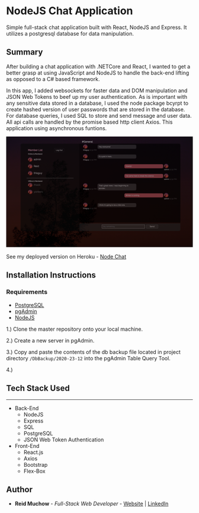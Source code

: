 # NodeJS Chat Application

Simple full-stack chat application built with React, NodeJS and Express. It utilizes a postgresql database for data manipulation.

## Summary

After building a chat application with .NETCore and React, I wanted to get a better grasp at using JavaScript and NodeJS to handle the back-end lifting as opposed to a C# based framework. 

In this app, I added websockets for faster data and DOM manipulation and JSON Web Tokens to beef up my user authentication. As is important with any sensitive data stored in a database, I used the node package bcyrpt to create hashed version of user passwords that are stored in the database. For database queries, I used SQL to store and send message and user data. All api calls are handled by the promise based http client Axios. This application using asynchronous funtions. 

![](client/src/Images/nodechat.png)

See my deployed version on Heroku - [Node Chat](https://reidnodechat.herokuapp.com)

## Installation Instructions

### Requirements

- [PostgreSQL](https://www.postgresql.org/download/)
- [pgAdmin](https://www.pgadmin.org/)
- [NodeJS](https://nodejs.org/en/download/)

1.) Clone the master repository onto your local machine.

2.) Create a new server in pgAdmin. 

3.) Copy and paste the contents of the db backup file located in project directory `/DbBackup/2020-23-12` into the pgAdmin Table Query Tool. 

4.) 

## Tech Stack Used
---
* Back-End
    * NodeJS
    * Express
    * SQL
    * PostgreSQL
    * JSON Web Token Authentication
* Front-End
    * React.js
    * Axios
    * Bootstrap
    * Flex-Box

## Author 

* **Reid Muchow** - *Full-Stack Web Developer* - [Website](https://www.reidmuchow.com) | [LinkedIn](https://www.linkedin.com/in/reidmuchow/)